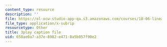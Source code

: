 ```yaml
---
content_type: resource
description: ''
file: https://ol-ocw-studio-app-qa.s3.amazonaws.com/courses/18-06-linear-algebra-spring-2010/658ae0a7a37e8982e4718a5b057f90e2_QNpj-gOXW9M.srt
file_type: application/x-subrip
resourcetype: Other
title: 3play caption file
uid: 658ae0a7-a37e-8982-e471-8a5b057f90e2
---
```

